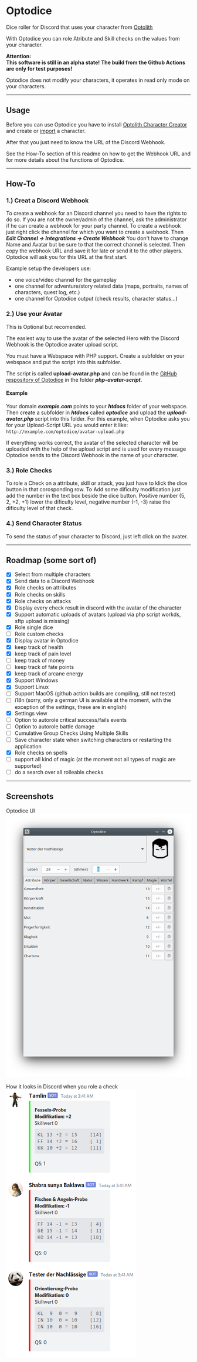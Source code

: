 # Optodice
Dice roller for Discord that uses your character from [Optolith](https://optolith.app)

With Optodice you can role Atribute and Skill checks on the values from your character.

**Attention:  
This software is still in an alpha state! The build from the Github Actions are only for test purposes!**

Optodice does not modify your characters, it operates in read only mode on your characters.

---
## Usage
Before you can use Optodice you have to install [Optolith Character Creator](https://optolith.app) and create or [import](https://12gem.me/uno-sguardo-nel-buio/raccolta-di-eroi/) a character.

After that you just need to know the URL of the Discord Webhook.

See the How-To section of this readme on how to get the Webhook URL and for more details about the functions of Optodice.

---
## How-To
### 1.) Creat a Discord Webhook
To create a webhook for an Discord channel you need to have
the rights to do so. If you are not the owner/admin of the
channel, ask the administrator if he can create a webhook for
your party channel.
To create a webhook just right click the channel for which
you want to create a webhook. Then ***Edit Channel ->
Integrations -> Create Webhook***
You don't have to change Name and Avatar but be sure to
that the correct channel is selected. Then copy the webhook
URL and save it for late or send it to the
other players. Optodice will ask you for this URL at the first start.

Example setup the developers use:
- one voice/video channel for the gameplay
- one channel for adventure/story related data (maps, portraits,
  names of characters, quest log, etc.)
- one channel for Optodice output (check results, character status...)

### 2.) Use your Avatar
This is Optional but recomended.

The easiest way to use the avatar of the selected Hero with
the Discord Webhook is the Optodice avater upload script.

You must have a Webspace with PHP support.
Create a subfolder on your webspace and put the script into
this subfolder.

The script is called **upload-avatar.php** and can be found in the
[GitHub respository of Optodice](https://github.com/soulflyman/Optodice) in the folder ***php-avatar-script***.

#### Example
Your domain ***example.com*** points to your ***htdocs*** folder of
your webspace.
Then create a subfolder in ***htdocs*** called ***optodice*** and upload
the ***upload-avater.php*** script into this folder.
For this example, when Optodice asks you for your Upload-Script URL you would enter it like:
`http://example.com/optodice/avatar-upload.php`

If everything works correct, the avatar of the selected character
will be uploaded with the help of the upload script and is used
for every message Optodice sends to the Discord Webhook in
the name of your character.


### 3.) Role Checks
To role a Check on a attribute, skill or attack, you just have to klick the dice button in that corosponding row.
To Add some dificulty modification just add the number in the text box beside the dice button. Positive number (5, 2, +2, +1) lower the dificulty level, negative number (-1, -3) raise the dificulty level of that check.

### 4.) Send Character Status
To send the status of your character to Discord, just left click on the avater.

---
## Roadmap (some sort of)
- [x] Select from multiple characters
- [x] Send data to a Discord Webhook
- [x] Role checks on attributes
- [x] Role checks on skills
- [x] Role checks on attacks
- [x] Display every check result in discord with the avatar of the character
- [x] Support automatic uploads of avatars (upload via php script workds, sftp upload is missing)
- [x] Role single dice
- [ ] Role custom checks
- [x] Display avatar in Optodice
- [x] keep track of health
- [x] keep track of pain level
- [ ] keep track of money
- [ ] keep track of fate points
- [x] keep track of arcane energy
- [x] Support Windows
- [x] Support Linux
- [ ] Support MacOS (github action builds are compiling, still not testet)
- [ ] i18n (sorry, only a german UI is available at the moment, with the exception of the settings, these are in english)
- [x] Settings view
- [ ] Option to autorole critical success/fails events
- [ ] Option to autorole battle damage
- [ ] Cumulative Group Checks Using Multiple Skills
- [ ] Save character state when switching characters or restarting the application
- [x] Role checks on spells
- [ ] support all kind of magic (at the moment not all types of magic are supported)
- [ ] do a search over all rolleable checks

---
## Screenshots
Optodice UI  
![Screenshot of the Optodice UI](https://github.com/soulflyman/optodice/blob/main/.github/assets/screenshots/optodice.png?raw=true)

How it looks in Discord when you role a check  
![Screenshot of the Optodice messages in a Discord channel](https://github.com/soulflyman/optodice/blob/main/.github/assets/screenshots/discord.png?raw=true)